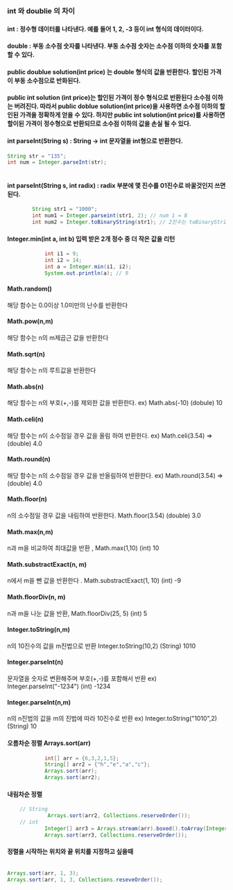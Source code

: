 ### int 와 doublie 의 차이

#### int : 정수형 데이터를 나타낸다. 예를 들어 1, 2, -3 등이 int 형식의 데이터이다.
#### double : 부동 소수점 숫자를 나타낸다. 부동 소수점 숫자는 소수점 이하의 숫자를 포함할 수 있다. 
#### public doublue solution(int price) 는 double 형식의 값을 반환한다. 할인된 가격이 부동 소수점으로 반화된다.
#### public int solution (int price)는 할인된 가격이 정수 형식으로 반환된다 소수점 이하는 버려진다. 따라서 public doblue solution(int price)을 사용하면 소수점 이하의 할인된 가격을 정확하게 얻을 수 있다. 하지만 public int solution(int price)를 사용하면 할이된 가격이 정수형으로 반환되므로 소수점 이하의 값을 손실 될 수 있다. 

#### int parseInt(String s) : String -> int 문자열을 int형으로 반환한다.

```java 
String str = "135";
int num = Integer.parseInt(str);
			
```
#### int parseInt(String s, int radix) : radix 부분에 몇 진수를 01진수로 바꿀것인지 쓰면 된다. 
```java 
		String str1 = "1000";
        int num1 = Integer.parseint(str1, 2); // num 1 = 8
        int num2 = Integer.toBinaryString(str1); // 2진수는 toBinaryString 사용해도 된다.
```
#### Integer.min(int a, int b) 입력 받은 2개 정수 중 더 작은 값을 리턴

```java 
			int i1 = 9;
            int i2 = 14;
            int a = Integer.min(i1, i2);
            System.out.println(a); // 9
``` 
#### Math.random()
해당 함수는 0.0이상 1.0미만의 난수를 반환한다
#### Math.pow(n,m)
해당 함수는 n의 m제곱근 값을 반환한다
#### Math.sqrt(n)
해당 함수는 n의 루트값을 반환한다
#### Math.abs(n)
해당 함수는 n의 부호(+,-)를 제외한 값을 반환한다. ex) Math.abs(-10) (dobule) 10
#### Math.celi(n)
해당 함수는 n이 소수점일 경우 값을 올림 하여 반환한다.
ex) Math.celi(3.54) => (double) 4.0
#### Math.round(n)
해당 함수는 n의 소수점일 경우 값을 반올림하여 반환한다. 
ex) Math.round(3.54) => (double) 4.0
#### Math.floor(n) 
n의 소수점일 경우 값을 내림하여 반환한다. 
Math.floor(3.54) (double) 3.0
#### Math.max(n,m)
n과 m을 비교하여 최대값을 반환 , Math.max(1,10) (int) 10
#### Math.substractExact(n, m) 
n에서 m을 뺀 값을 반환한다 . Math.substractExact(1, 10) (int) -9
#### Math.floorDiv(n, m) 
n과 m을 나눈 값을 반환, Math.floorDiv(25, 5) (int) 5
#### Integer.toString(n,m)
n의 10진수의 값을 m진법으로 반환 Integer.toString(10,2) (String) 1010
#### Integer.parseInt(n)
문자열을 숫자로 변환해주며 부호(+,-)를 포함해서 반환 
ex) Integer.parseInt("-1234") (int) -1234
#### Integer.parseInt(n,m)
n의 n진법의 값을 m의 진법에 따라 10진수로 반환 
ex) Integer.toString("1010",2) (String) 10 
#### 오름차순 정렬 Arrays.sort(arr)
```java 
			int[] arr = {6,3,2,1,5};
            String[] arr2 = {"h","e","a","c"};
            Arrays.sort(arr);
            Arrays.sort(arr2);
``` 
#### 내림차순 정렬
```java 
    // String
			 Arrays.sort(arr2, Collections.reserveOrder());
    // int
            Integer[] arr3 = Arrays.stream(arr).boxed().toArray(Integer[]::new);
            Arrays.sort(arr3, Collections.reserveOrder());
 ``` 
#### 정렬을 시작하는 위치와 끝 위치를 지정하고 싶을때
```java 
  
Arrays.sort(arr, 1, 3);
Arrays.sort(arr, 1, 3, Collections.reseveOrder());
 ``` 